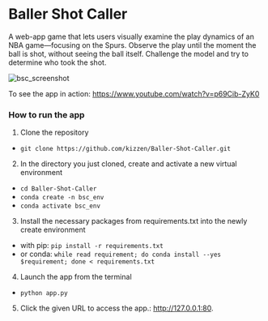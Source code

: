 # Baller Shot Caller

A web-app game that lets users visually examine the play dynamics of an NBA game—focusing on the Spurs. Observe the play until the moment the ball is shot, without seeing the ball itself. Challenge the model and try to determine who took the shot.

![bsc_screenshot](https://github.com/kizzen/Baller-Shot-Caller/assets/19916076/acf1f24f-6ad4-43ce-ade1-63473f0e4006)

To see the app in action: https://www.youtube.com/watch?v=p69Cib-ZyK0

### How to run the app

1. Clone the repository
- `git clone https://github.com/kizzen/Baller-Shot-Caller.git`
2. In the directory you just cloned, create and activate a new virtual environment
- `cd Baller-Shot-Caller`
- `conda create -n bsc_env`
- `conda activate bsc_env`
3. Install the necessary packages from requirements.txt into the newly create environment
- with pip: `pip install -r requirements.txt`
- or conda: `while read requirement; do conda install --yes $requirement; done < requirements.txt`
4. Launch the app from the terminal
- `python app.py`
5. Click the given URL to access the app.: http://127.0.0.1:80.